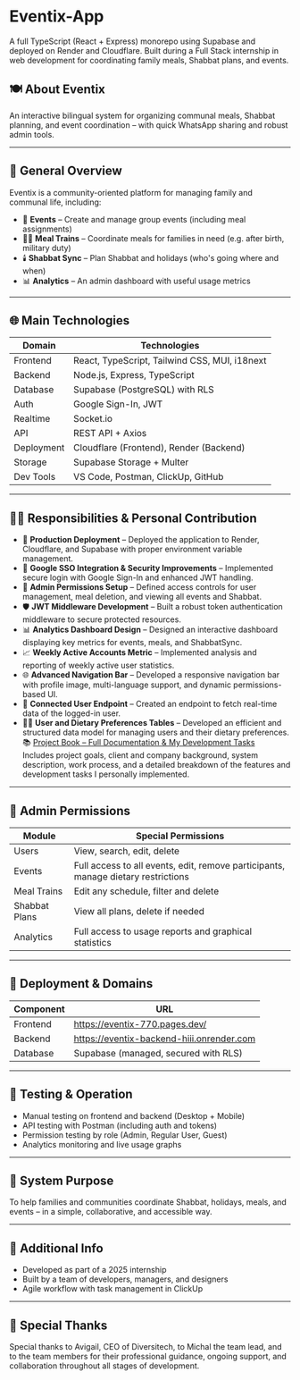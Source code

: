# Eventix-App  
A full TypeScript (React + Express) monorepo using Supabase and deployed on Render and Cloudflare. Built during a Full Stack internship in web development for coordinating family meals, Shabbat plans, and events.

## 🍽️ About Eventix

An interactive bilingual system for organizing communal meals, Shabbat planning, and event coordination – with quick WhatsApp sharing and robust admin tools.

---

## 🧩 General Overview

Eventix is a community-oriented platform for managing family and communal life, including:

- 📅 **Events** – Create and manage group events (including meal assignments)  
- 🧑‍🍳 **Meal Trains** – Coordinate meals for families in need (e.g. after birth, military duty)  
- 🕯️ **Shabbat Sync** – Plan Shabbat and holidays (who's going where and when)  
- 📊 **Analytics** – An admin dashboard with useful usage metrics  

---

## 🌐 Main Technologies

| Domain       | Technologies                          |
|--------------|----------------------------------------|
| Frontend     | React, TypeScript, Tailwind CSS, MUI, i18next |
| Backend      | Node.js, Express, TypeScript           |
| Database     | Supabase (PostgreSQL) with RLS         |
| Auth         | Google Sign-In, JWT                    |
| Realtime     | Socket.io                              |
| API          | REST API + Axios                       |
| Deployment   | Cloudflare (Frontend), Render (Backend) |
| Storage      | Supabase Storage + Multer              |
| Dev Tools    | VS Code, Postman, ClickUp, GitHub      |

---

## 👩‍💻 Responsibilities & Personal Contribution

- 🚀 **Production Deployment** – Deployed the application to Render, Cloudflare, and Supabase with proper environment variable management.
- 🔐 **Google SSO Integration & Security Improvements** – Implemented secure login with Google Sign-In and enhanced JWT handling.
- 🏢 **Admin Permissions Setup** – Defined access controls for user management, meal deletion, and viewing all events and Shabbat.
- 🛡️ **JWT Middleware Development** – Built a robust token authentication middleware to secure protected resources.
- 📊 **Analytics Dashboard Design** – Designed an interactive dashboard displaying key metrics for events, meals, and ShabbatSync.
- 📈 **Weekly Active Accounts Metric** – Implemented analysis and reporting of weekly active user statistics.
- 🌐 **Advanced Navigation Bar** – Developed a responsive navigation bar with profile image, multi-language support, and dynamic permissions-based UI.
- 🧾 **Connected User Endpoint** – Created an endpoint to fetch real-time data of the logged-in user.
- 🧑‍🍳 **User and Dietary Preferences Tables** – Developed an efficient and structured data model for managing users and their dietary preferences.
📚 [Project Book – Full Documentation & My Development Tasks](https://drive.google.com/file/d/1YFo6P_7ktjlZ3goXneQjOl8YpzOeoJNi/view?usp=sharing)  
Includes project goals, client and company background, system description, work process, and a detailed breakdown of the features and development tasks I personally implemented.
---

## 🔐 Admin Permissions

| Module         | Special Permissions                                    |
|----------------|--------------------------------------------------------|
| Users          | View, search, edit, delete                             |
| Events         | Full access to all events, edit, remove participants, manage dietary restrictions |
| Meal Trains    | Edit any schedule, filter and delete                   |
| Shabbat Plans  | View all plans, delete if needed                       |
| Analytics      | Full access to usage reports and graphical statistics  |

---

## 🚀 Deployment & Domains

| Component      | URL                                            |
|----------------|-------------------------------------------------|
| Frontend       | https://eventix-770.pages.dev/                  |
| Backend        | https://eventix-backend-hiii.onrender.com       |
| Database       | Supabase (managed, secured with RLS)            |

---

## 🧪 Testing & Operation

- Manual testing on frontend and backend (Desktop + Mobile)  
- API testing with Postman (including auth and tokens)  
- Permission testing by role (Admin, Regular User, Guest)  
- Analytics monitoring and live usage graphs  

---

## 🎯 System Purpose

To help families and communities coordinate Shabbat, holidays, meals, and events – in a simple, collaborative, and accessible way.

---

## 📄 Additional Info

- Developed as part of a 2025 internship  
- Built by a team of developers, managers, and designers  
- Agile workflow with task management in ClickUp  

---

## 👏 Special Thanks

Special thanks to Avigail, CEO of Diversitech, to Michal the team lead, and to the team members for their professional guidance, ongoing support, and collaboration throughout all stages of development.
